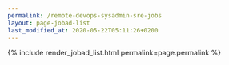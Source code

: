 ```yaml
---
permalink: /remote-devops-sysadmin-sre-jobs
layout: page-jobad-list
last_modified_at: 2020-05-22T05:11:26+0200
---
```

{% include render_jobad_list.html permalink=page.permalink %}
